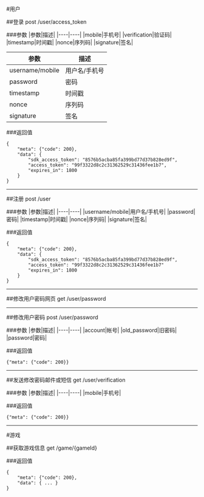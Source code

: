 #用户

##登录 post /user/access_token

###参数
|参数|描述|
|----|----|
|mobile|手机号|
|verification|验证码|
|timestamp|时间戳|
|nonce|序列码|
|signature|签名|

|参数|描述|
|----|----|
|username/mobile|用户名/手机号|
|password|密码|
|timestamp|时间戳|
|nonce|序列码|
|signature|签名|

###返回值
```
{
	"meta": {"code": 200},
	"data": {
		"sdk_access_token": "8576b5acba85fa399bd77d37b828ed9f",
		"access_token": "99f3322d8c2c31362529c31436fee1b7",
		"expires_in": 1800
	}
}
```
---

##注册 post /user

###参数
|参数|描述|
|----|----|
|username/mobile|用户名/手机号|
|password|密码|
|timestamp|时间戳|
|nonce|序列码|
|signature|签名|

###返回值
```
{
	"meta": {"code": 200},
	"data": {
		"sdk_access_token": "8576b5acba85fa399bd77d37b828ed9f",
		"access_token": "99f3322d8c2c31362529c31436fee1b7"
		"expires_in": 1800
	}
}
```

---

##修改用户密码网页 get /user/password

---

##修改用户密码 post /user/password

###参数
|参数|描述|
|----|----|
|account|帐号|
|old_password|旧密码|
|password|密码|

###返回值
```
{"meta": {"code": 200}}
```

---

##发送修改密码邮件或短信 get /user/verification

###参数
|参数|描述|
|----|----|
|mobile|手机号|

###返回值
```
{"meta": {"code": 200}}
```

---
#游戏

##获取游戏信息 get /game/{gameId}

###返回值
```
{
	"meta": {"code": 200},
	"data": { ... }
}
```
